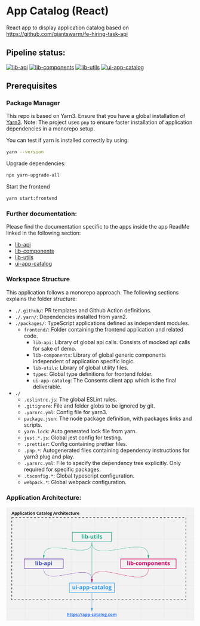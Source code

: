# App Catalog (React)

React app to display application catalog based on https://github.com/giantswarm/fe-hiring-task-api

## Pipeline status:

[![lib-api](https://github.com/Akash-M/app-catalog/actions/workflows/lib-api-workflow.yaml/badge.svg)](https://github.com/Akash-M/app-catalog/actions/workflows/lib-api-workflow.yaml)
[![lib-components](https://github.com/Akash-M/app-catalog/actions/workflows/lib-components-workflow.yaml/badge.svg)](https://github.com/Akash-M/app-catalog/actions/workflows/lib-components-workflow.yaml)
[![lib-utils](https://github.com/Akash-M/app-catalog/actions/workflows/lib-utils-workflow.yaml/badge.svg)](https://github.com/Akash-M/app-catalog/actions/workflows/lib-utils-workflow.yaml)
[![ui-app-catalog](https://github.com/Akash-M/app-catalog/actions/workflows/ui-app-catalog-workflow.yaml/badge.svg)](https://github.com/Akash-M/app-catalog/actions/workflows/ui-app-catalog-workflow.yaml)

## Prerequisites

### Package Manager

This repo is based on Yarn3. Ensure that you have a global installation of
[Yarn3](https://yarnpkg.com/getting-started/install#global-install).
Note: The project uses `pnp` to ensure faster installation of application dependencies in a monorepo setup.

You can test if yarn is installed correctly by using:

```sh
yarn --version
```

Upgrade dependencies:

```sh
npx yarn-upgrade-all
```

Start the frontend

```sh
yarn start:frontend
```

### Further documentation:

Please find the documentation specific to the apps inside the app ReadMe linked in the following section:

- [lib-api](packages/frontend/lib-api/README.md)
- [lib-components](packages/frontend/lib-components/README.md)
- [lib-utils](packages/frontend/lib-utils/README.md)
- [ui-app-catalog](packages/frontend/ui-app-catalog/README.md)

### Workspace Structure

This application follows a monorepo approach. The following sections explains the folder structure:

- `./.github/`: PR templates and Github Action definitions.
- `./.yarn/`: Dependencies installed from yarn2.
- `./packages/`: TypeScript applications defined as independent modules.
  - `frontend/`: Folder containing the frontend application and related code.
    - `lib-api`: Library of global api calls. Consists of mocked api calls for sake of demo.
    - `lib-components`: Library of global generic components independent of application specific logic.
    - `lib-utils`: Library of global utility files.
    - `types`: Global type definitions for frontend folder.
    - `ui-app-catalog`: The Consents client app which is the final deliverable.
- `./`
  - `.eslintrc.js`: The global ESLint rules.
  - `.gitignore`: File and folder globs to be ignored by git.
  - `.yarnrc.yml`: Config file for yarn3.
  - `package.json`: The node package definition, with packages links and scripts.
  - `yarn.lock`: Auto generated lock file from yarn.
  - `jest.*.js`: Global jest config for testing.
  - `.prettier`: Config containing prettier files.
  - `.pnp.*`: Autogenerated files containing dependency instructions for yarn3 plug and play.
  - `.yarnrc.yml`: File to specify the dependency tree explicitly. Only required for specific packages.
  - `.tsconfig.*`: Global typescript configuration.
  - `webpack.*`: Global webpack configuration.

### Application Architecture:

![img.png](img.png)
